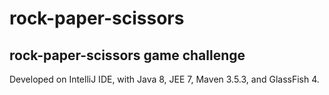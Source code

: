 # rock-paper-scissors
## rock-paper-scissors game challenge

Developed on IntelliJ IDE, with Java 8, JEE 7, Maven 3.5.3, and GlassFish 4.